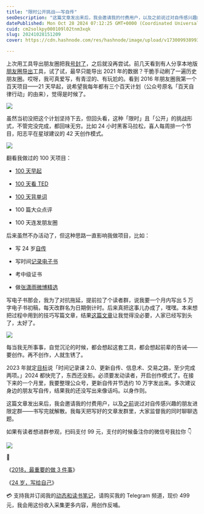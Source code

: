 ```yaml
---
title: "限时公开挑战——写自传"
seoDescription: "这篇文章发出来后，我会邀请我的付费用户，以及之前说过对自传感兴趣的朋友进限定群——书写完就解散。"
datePublished: Mon Oct 28 2024 07:12:25 GMT+0000 (Coordinated Universal Time)
cuid: cm2solkpy000109l02tnm3xqk
slug: 20241028151209
cover: https://cdn.hashnode.com/res/hashnode/image/upload/v1730099389938/5bc88499-3d3c-4ae3-8979-8f24ca69f0f4.jpeg

---
```


上次用工具导出朋友圈把我[号封了](https://mp.weixin.qq.com/s?__biz=MzI3MzU5MDA1OQ==&mid=2247487719&idx=1&sn=ceee05b787f4126055d8d97b78442bcb&chksm=eb21a2a3dc562bb5a319baa23c861ad3fc583aa76200403b5c8d694c4703f6fa689f93b571a4&token=1145682679&lang=zh_CN#rd)，之后就没再尝试。前几天看到有人分享本地版[朋友圈导出](https://github.com/tech-shrimp/WechatMoments?tab=readme-ov-file)工具，试了试，最早只能导出 2021 年的数据？干脆手动刷了一遍历史朋友圈。哎呀，我可真爱写，有青涩的、有玩尬的。看到 2016 年朋友圈我第一个百天项目——21 天早起，说希望我每年都有三个百天计划（公众号原名「百天自律行动」的由来），觉得是时候了。

![](https://cdn.hashnode.com/res/hashnode/image/upload/v1730099406141/7afa3396-2ccd-45cd-ab6e-8bbb01453506.png)

虽然当初没把这个计划坚持下去，但回头看，这种「限时」且「公开」的挑战形式，不管完没完成，都回味无穷。比如 24 小时黑客马拉松，喜人每周排一个节目，阳志平在星球建议的 42 天创作模式。

![](https://cdn.hashnode.com/res/hashnode/image/upload/v1730099417686/99676d64-db6f-4663-a5a1-985d4cd7155d.png)

翻看我做过的 100 天项目：

* [100 天早起](https://mp.weixin.qq.com/s?__biz=MzI3MzU5MDA1OQ==&mid=2247484453&idx=1&sn=d7f91b9fa1fc36df9126c8fa41faebd0&chksm=eb21b661dc563f77bfbb8dfa30d79c564b229259b3f1dc7c203c4bdf59cc5516a156a3ecbf96&scene=21#wechat_redirect)
    
* [100 天看 TED](https://mp.weixin.qq.com/s?__biz=MzI3MzU5MDA1OQ==&mid=2247484029&idx=1&sn=46564fe260f85e48fe9884b37377eca0&chksm=eb21b039dc56392f39c692cc567b161da3379249857c9b69fc1a1303c1f58dad4dfec318f55f#rd)
    
* [100 天背单词](https://mp.weixin.qq.com/s?__biz=MzI3MzU5MDA1OQ==&mid=2247484218&idx=1&sn=588d1ad24a1956af4160c501e1315b55&chksm=eb21b17edc563868c5c4bd6bded79b95d2c9fa589b0e3b10ca387544bbc4f993456baee35d55#rd)
    
* 100 篇大众点评
    
* 100 天连发朋友圈
    

后来虽然不办活动了，但这种思路一直影响我做项目，比如：

* 写 24 岁[自传](https://mp.weixin.qq.com/s?__biz=MzI3MzU5MDA1OQ==&mid=2247485294&idx=1&sn=d4fd61473a49de8ee414a3cb2cd9194a&chksm=eb21b52adc563c3c9948a775d6893a0a825464902f18475fdbd3068ff08398a707ba2d6e1b87#rd)
    
* 写时间[记录电子书](https://shijian.tujunjie.com/)
    
* 考中级证书
    
* 做[张潇雨微博精选](https://rili.zxy.wiki/)
    

写电子书那会，我为了对抗拖延，提前拉了个读者群，说我要一个月内写出 5 万字电子书初稿，每天改群名为日期倒计时。后来真把这事儿办成了，嘿嘿。本来想把过程中用到的技巧写篇文章，结果[这篇文章](https://readit.site/a/UnPjS)让我觉得没必要，人家已经写到头了，太好了。

![](https://cdn.hashnode.com/res/hashnode/image/upload/v1730099426250/ee1f0699-4d1d-4b89-b843-f62f6021e19c.png)

每当我无所事事，自觉沉沦的时候，都会想起这套工具，都会想起前辈的告诫——要创作。再不创作，人就生锈了。

2023 年就定[目标](https://mp.weixin.qq.com/s?__biz=MzI3MzU5MDA1OQ==&mid=2247487560&idx=1&sn=c939c4ef1d275c4ea0bd75494ac7efa3&chksm=eb21a20cdc562b1aec9c47a59b2049c3f1252be60170d68cbfe6d54fffb8b9743fa1e93793d6#rd)说「时间记录课 2.0、更新自传、信息术、交易之路，至少完成两项。」2024 都快完了，东西还没影。必须要发动读者，开启创作模式了。在接下来的一个月里，我要整理公众号，更新自传并节选约 10 万字发出来。多次建议身边的朋友写自传，结果我的还没写出来像话吗。以身作则。

这篇文章发出来后，我会邀请我的付费用户，以及[之前](https://mp.weixin.qq.com/s/IclEKodjNs2q8VYpaBQykQ)说过对自传感兴趣的朋友进限定群——书写完就解散。我每天把写好的文章发群里，大家监督我的同时聊聊选题。

如果有读者想进群参观，扫码支付 99 元，支付的时候备注你的微信号我拉你 👇

![](https://cdn.hashnode.com/res/hashnode/image/upload/v1730099467165/18b24f64-00af-4d29-b738-f95a4f32c370.jpeg)

🔗

《[2018，最重要的做 3 件事](https://mp.weixin.qq.com/s?__biz=MzI3MzU5MDA1OQ==&mid=2247488295&idx=1&sn=9720cdeb5db3d7228c26cecd003150c9&chksm=eb21a163dc562875c044acb2a9b3d153f7a1aadc121a5089b687750c4673828bac9056adf98a#rd)》

《[24 岁，写给自己](https://mp.weixin.qq.com/s?__biz=MzI3MzU5MDA1OQ==&mid=2247483955&idx=1&sn=b15f9f168587da30894a4d512890800e&chksm=eb21b077dc5639618606095b6103bde34c4609fd3c275502e7f069b30e625e15183d6a840d18#rd)》

💳 支持我并订阅我的[动态和读书笔记](https://mp.weixin.qq.com/s/A_yK10ktL8Nl7RzsnGwzEg)，请购买我的 Telegram 频道，现价 499 元，我会用这份收入采集更多内容，用创作反哺。